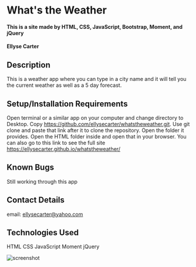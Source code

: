 # What's the Weather

#### This is a site made by HTML, CSS, JavaScript, Bootstrap, Moment, and jQuery 

#### Ellyse Carter

## Description

This is a weather app where you can type in a city name and it will tell you the current weather as well as a 5 day forecast. 


## Setup/Installation Requirements
Open terminal or a similar app on your computer and change directory to Desktop. Copy https://github.com/ellysecarter/whatstheweather.git.  Use git clone and paste that link after it to clone the repository.  Open the folder it provides. Open the HTML folder inside and open that in your browser. You can also go to this link to see the full site https://ellysecarter.github.io/whatstheweather/ 

## Known Bugs
Still working through this app

## Contact Details
email: ellysecarter@yahoo.com

## Technologies Used
HTML
CSS
JavaScript
Moment
jQuery


![screenshot](assets/images/screenshot.png)

